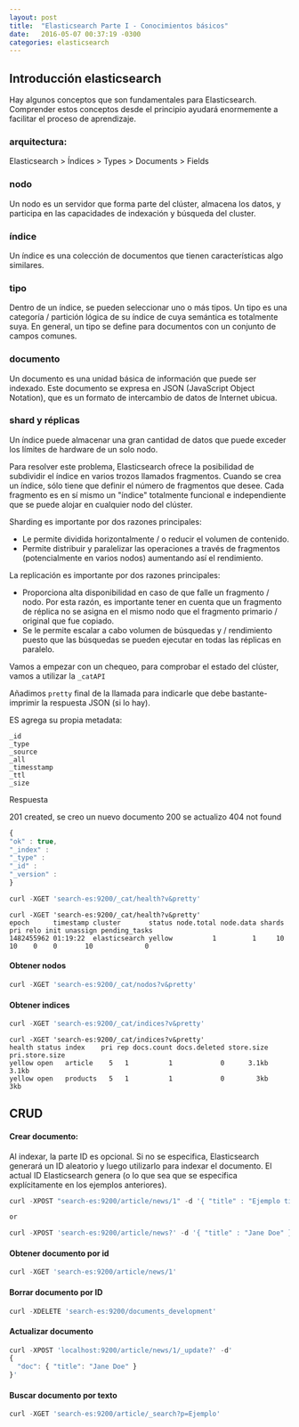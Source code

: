 ```yaml
---
layout: post
title:  "Elasticsearch Parte I - Conocimientos básicos"
date:   2016-05-07 00:37:19 -0300
categories: elasticsearch
---
```



## Introducción elasticsearch


Hay algunos conceptos que son fundamentales para Elasticsearch. Comprender estos conceptos desde el principio ayudará enormemente a facilitar el proceso de aprendizaje.

### arquitectura: 

Elasticsearch > Índices > Types > Documents > Fields

### nodo
Un nodo es un servidor que forma parte del clúster, almacena los datos, y participa en las capacidades de indexación y búsqueda del cluster.

### índice
Un índice es una colección de documentos que tienen características algo similares.

### tipo
Dentro de un índice, se pueden seleccionar uno o más tipos. Un tipo es una categoría / partición lógica de su índice de cuya semántica es totalmente suya. En general, un tipo se define para documentos con un conjunto de campos comunes.

### documento
Un documento es una unidad básica de información que puede ser indexado. Este documento se expresa en JSON (JavaScript Object Notation), que es un formato de intercambio de datos de Internet ubicua.

### shard y réplicas
Un índice  puede almacenar una gran cantidad de datos que puede exceder los límites de hardware de un solo nodo. 

Para resolver este problema, Elasticsearch ofrece la posibilidad de subdividir el índice en varios trozos llamados fragmentos. Cuando se crea un índice, sólo tiene que definir el número de fragmentos que desee. Cada fragmento es en sí mismo un "índice" totalmente funcional e independiente que se puede alojar en cualquier nodo del clúster.

Sharding es importante por dos razones principales:

* Le permite dividida horizontalmente / o reducir el volumen de contenido.
* Permite distribuir y paralelizar las operaciones a través de fragmentos (potencialmente en varios nodos) aumentando así el rendimiento.

La replicación es importante por dos razones principales:

* Proporciona alta disponibilidad en caso de que falle un fragmento / nodo. Por esta razón, es importante tener en cuenta que un fragmento de réplica no se asigna en el mismo nodo que el fragmento primario / original que fue copiado.
* Se le permite escalar a cabo volumen de búsquedas y / rendimiento puesto que las búsquedas se pueden ejecutar en todas las réplicas en paralelo.

Vamos a empezar con un chequeo, para comprobar el estado del clúster, vamos a utilizar la ```_catAPI```

Añadimos ```pretty``` final de la llamada para indicarle que debe bastante-imprimir la respuesta JSON (si lo hay).

ES agrega su propia metadata:

```
_id
_type
_source
_all
_timesstamp
_ttl
_size
```

Respuesta

201 created, se creo un nuevo documento
200 se actualizo
404 not found

```javascript
{
"ok" : true,  
"_index" :
"_type" :
"_id" : 
"_version" :
}
```

```javascript
curl -XGET 'search-es:9200/_cat/health?v&pretty'
```

```
curl -XGET 'search-es:9200/_cat/health?v&pretty'
epoch      timestamp cluster       status node.total node.data shards pri relo init unassign pending_tasks
1482455962 01:19:22  elasticsearch yellow          1         1     10  10    0    0       10             0
```

#### Obtener nodos

```javascript
curl -XGET 'search-es:9200/_cat/nodos?v&pretty'
```

#### Obtener indices

```javascript
curl -XGET 'search-es:9200/_cat/indices?v&pretty'
```

```
curl -XGET 'search-es:9200/_cat/indices?v&pretty'
health status index    pri rep docs.count docs.deleted store.size pri.store.size
yellow open   article    5   1          1            0      3.1kb          3.1kb
yellow open   products   5   1          1            0        3kb            3kb
```

## CRUD

#### Crear documento:

Al indexar, la parte ID es opcional. Si no se especifica, Elasticsearch generará un ID aleatorio y luego utilizarlo para indexar el documento. El actual ID Elasticsearch genera (o lo que sea que se especifica explícitamente en los ejemplos anteriores).

```javascript
curl -XPOST "search-es:9200/article/news/1" -d '{ "title" : "Ejemplo titulo" }'

or

curl -XPOST 'search-es:9200/article/news?' -d '{ "title" : "Jane Doe" }'

```

#### Obtener documento por id

```javascript
curl -XGET 'search-es:9200/article/news/1'
```

#### Borrar documento por ID

```javascript
curl -XDELETE 'search-es:9200/documents_development'
```

#### Actualizar documento

```javascript
curl -XPOST 'localhost:9200/article/news/1/_update?' -d'
{
  "doc": { "title": "Jane Doe" }
}'
```

#### Buscar documento por texto

```javascript
curl -XGET 'search-es:9200/article/_search?p=Ejemplo'
```

